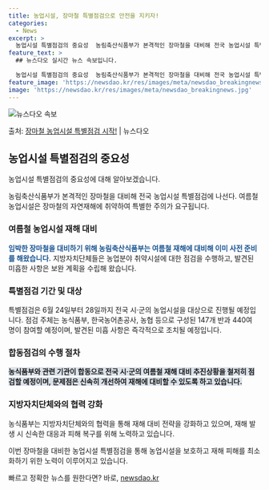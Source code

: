 ```yaml
---
title: 농업시설, 장마철 특별점검으로 안전을 지키자!
categories:
  - News
excerpt: >
  농업시설 특별점검의 중요성  농림축산식품부가 본격적인 장마철을 대비해 전국 농업시설 특별점검에 나선다. 이러…
feature_text: >
  ## 뉴스다오 실시간 뉴스 속보입니다.

  농업시설 특별점검의 중요성  농림축산식품부가 본격적인 장마철을 대비해 전국 농업시설 특별점검에 나선다. 이러…
feature_image: 'https://newsdao.kr/res/images/meta/newsdao_breakingnews.jpg'
image: 'https://newsdao.kr/res/images/meta/newsdao_breakingnews.jpg'
---
```


![뉴스다오 속보](https://newsdao.kr/res/images/meta/newsdao_breakingnews.jpg)

<p>출처: <a href="https://newsdao.kr/4376" rel="dofollow">장마철 농업시설 특별점검 시작!</a> | 뉴스다오</p>

<h2 data-ke-size="size26">농업시설 특별점검의 중요성</h2>
농업시설 특별점검의 중요성에 대해 알아보겠습니다.

<p data-ke-size="size16">농림축산식품부가 본격적인 장마철을 대비해 전국 농업시설 특별점검에 나선다. 여름철 농업시설은 장마철의 자연재해에 취약하여 특별한 주의가 요구됩니다.</p>

<h3>여름철 농업시설 재해 대비</h3>
<b><span style="color: #1a5490;">임박한 장마철을 대비하기 위해 농림축산식품부는 여름철 재해에 대비해 이미 사전 준비를 해왔습니다.</span></b> 지방자치단체들은 농업분야 취약시설에 대한 점검을 수행하고, 발견된 미흡한 사항은 보완 계획을 수립해 왔습니다.

<h3>특별점검 기간 및 대상</h3>
특별점검은 6월 24일부터 28일까지 전국 시·군의 농업시설을 대상으로 진행될 예정입니다. 점검 주체는 농식품부, 한국농어촌공사, 농협 등으로 구성된 147개 반과 440여 명이 참여할 예정이며, 발견된 미흡 사항은 즉각적으로 조치될 예정입니다.

<h3>합동점검의 수행 절차</h3>
<b><span style="background-color: #21538527;">농식품부와 관련 기관이 합동으로 전국 시·군의 여름철 재해 대비 추진상황을 철저히 점검할 예정이며, 문제점은 신속히 개선하여 재해에 대비할 수 있도록 하고 있습니다.</span></b>

<h3>지방자치단체와의 협력 강화</h3>
농식품부는 지방자치단체와의 협력을 통해 재해 대비 전략을 강화하고 있으며, 재해 발생 시 신속한 대응과 피해 복구를 위해 노력하고 있습니다.

이번 장마철을 대비한 농업시설 특별점검을 통해 농업시설을 보호하고 재해 피해를 최소화하기 위한 노력이 이루어지고 있습니다. 

빠르고 정확한 뉴스를 원한다면? 바로, <a href="https://newsdao.kr" rel="dofollow">newsdao.kr</a>


